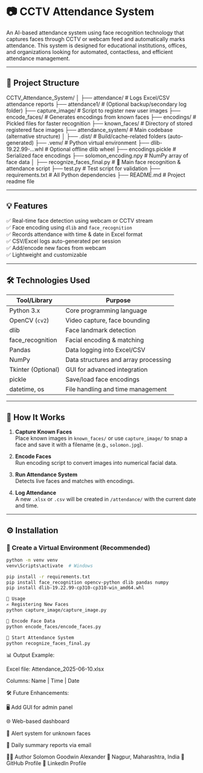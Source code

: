 # 📷 CCTV Attendance System

An AI-based attendance system using face recognition technology that captures faces through CCTV or webcam feed and automatically marks attendance. This system is designed for educational institutions, offices, and organizations looking for automated, contactless, and efficient attendance management.

---

## 📁 Project Structure

CCTV_Attendance_System/
│
├── attendance/ # Logs Excel/CSV attendance reports
├── attendance1/ # (Optional backup/secondary log folder)
├── capture_image/ # Script to register new user images
├── encode_faces/ # Generates encodings from known faces
├── encodings/ # Pickled files for faster recognition
├── known_faces/ # Directory of stored registered face images
├── attendance_system/ # Main codebase (alternative structure)
│
├── .dist/ # Build/cache-related folders (auto-generated)
├── .venv/ # Python virtual environment
├── dlib-19.22.99-...whl # Optional offline dlib wheel
├── encodings.pickle # Serialized face encodings
├── solomon_encoding.npy # NumPy array of face data
│
├── recognize_faces_final.py # 🔴 Main face recognition & attendance script
├── test.py # Test script for validation
├── requirements.txt # All Python dependencies
├── README.md # Project readme file



---

## 💡 Features

✅ Real-time face detection using webcam or CCTV stream  
✅ Face encoding using `dlib` and `face_recognition`  
✅ Records attendance with time & date in Excel format  
✅ CSV/Excel logs auto-generated per session  
✅ Add/encode new faces from webcam  
✅ Lightweight and customizable

---

## 🛠️ Technologies Used

| Tool/Library         | Purpose                                      |
|----------------------|----------------------------------------------|
| Python 3.x           | Core programming language                    |
| OpenCV (`cv2`)       | Video capture, face bounding                |
| dlib                 | Face landmark detection                     |
| face_recognition     | Facial encoding & matching                   |
| Pandas               | Data logging into Excel/CSV                  |
| NumPy                | Data structures and array processing         |
| Tkinter (Optional)   | GUI for advanced integration                 |
| pickle               | Save/load face encodings                     |
| datetime, os         | File handling and time management            |

---

## 🔄 How It Works

1. **Capture Known Faces**  
   Place known images in `known_faces/` or use `capture_image/` to snap a face and save it with a filename (e.g., `solomon.jpg`).

2. **Encode Faces**  
   Run encoding script to convert images into numerical facial data.

3. **Run Attendance System**  
Detects live faces and matches with encodings.


4. **Log Attendance**  
A new `.xlsx` or `.csv` will be created in `/attendance/` with the current date and time.

---

## ⚙️ Installation

### 🐍 Create a Virtual Environment (Recommended)
```bash
python -m venv venv
venv\Scripts\activate  # Windows

pip install -r requirements.txt
pip install face_recognition opencv-python dlib pandas numpy
pip install dlib‑19.22.99‑cp310‑cp310‑win_amd64.whl

🚀 Usage
✍️ Registering New Faces
python capture_image/capture_image.py

🧠 Encode Face Data
python encode_faces/encode_faces.py

🎥 Start Attendance System
python recognize_faces_final.py
```
📊 Output Example:

Excel file: Attendance_2025-06-10.xlsx

Columns: Name | Time | Date

🛠️ Future Enhancements:

🖥️ Add GUI for admin panel

🌐 Web-based dashboard

🔔 Alert system for unknown faces

🧾 Daily summary reports via email

🙋‍♂️ Author
Solomon Goodwin Alexander
📍 Nagpur, Maharashtra, India
🔗 GitHub Profile
🔗 LinkedIn Profile
